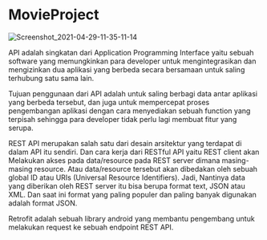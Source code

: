 # MovieProject

![Screenshot_2021-04-29-11-35-11-14](https://user-images.githubusercontent.com/57650616/116503464-5d83ee00-a8e0-11eb-82b2-b6bfead0b265.jpg)

API adalah singkatan dari Application Programming Interface yaitu sebuah software
yang memungkinkan para developer untuk mengintegrasikan dan mengizinkan dua aplikasi yang
berbeda secara bersamaan untuk saling terhubung satu sama lain.

Tujuan penggunaan dari API adalah untuk saling berbagi data antar aplikasi yang berbeda
tersebut, dan juga untuk mempercepat proses pengembangan aplikasi dengan cara menyediakan
sebuah function yang terpisah sehingga para developer tidak perlu lagi membuat fitur yang
serupa.

REST API merupakan salah satu dari desain arsitektur yang terdapat di dalam API itu
sendiri. Dan cara kerja dari RESTful API yaitu REST client akan Melakukan akses pada
data/resource pada REST server dimana masing-masing resource. Atau data/resource tersebut
akan dibedakan oleh sebuah global ID atau URIs (Universal Resource Identifiers).
Jadi, Nantinya data yang diberikan oleh REST server itu bisa berupa format text, JSON atau
XML. Dan saat ini format yang paling populer dan paling banyak digunakan adalah format
JSON.

Retrofit adalah sebuah library android yang membantu pengembang untuk melakukan
request ke sebuah endpoint REST API.

